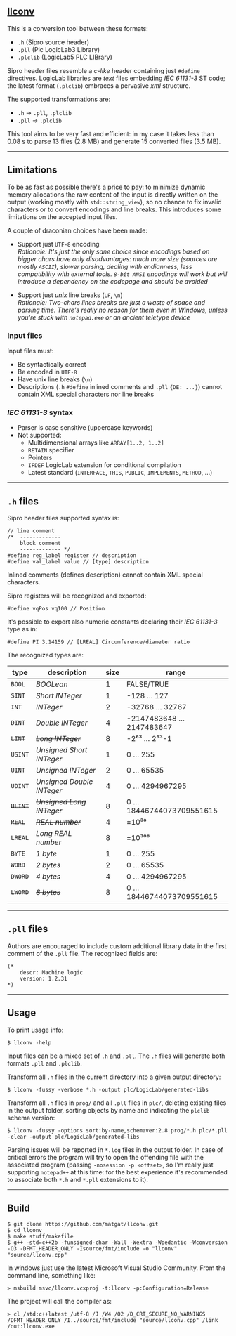 ## [llconv](https://github.com/matgat/llconv.git)
This is a conversion tool between these formats:
* `.h` (Sipro source header)
* `.pll` (Plc LogicLab3 Library)
* `.plclib` (LogicLab5 PLC LIBrary)

Sipro header files resemble a *c-like* header containing just
`#define` directives.
LogicLab libraries are *text* files embedding *IEC 61131-3* ST code;
the latest format (`.plclib`) embraces a pervasive *xml* structure.

The supported transformations are:
* `.h` → `.pll`, `.plclib`
* `.pll` → `.plclib`

This tool aims to be very fast and efficient:
in my case it takes less than 0.08 s to parse
13 files (2.8 MB) and generate 15 converted files (3.5 MB).


_________________________________________________________________________
## Limitations
To be as fast as possible there's a price to pay: to minimize
dynamic memory allocations the raw content of the input is directly
written on the output (working mostly with `std::string_view`),
so no chance to fix invalid characters or to convert encodings and
line breaks.
This introduces some limitations on the accepted input files.

A couple of draconian choices have been made:

* Support just `UTF-8` encoding\
  _Rationale: It's just the only sane choice
              since encodings based on bigger chars
              have only disadvantages:
              much more size (sources are mostly `ASCII`),
              slower parsing, dealing with endianness,
              less compatibility with external tools.
              `8-bit ANSI` encodings will work but will
              introduce a dependency on the codepage
              and should be avoided_

* Support just _unix_ line breaks (`LF`, `\n`)\
  _Rationale: Two-chars lines breaks are just a waste of space
              and parsing time. There's really no reason for
              them even in *Windows*, unless you're stuck with
              `notepad.exe` or an ancient teletype device_

### Input files
Input files must:
* Be syntactically correct
* Be encoded in `UTF-8`
* Have unix line breaks (`\n`)
* Descriptions (`.h` `#define` inlined comments and `.pll` `{DE: ...}`) cannot contain XML special characters nor line breaks

### _IEC 61131-3_ syntax
* Parser is case sensitive (uppercase keywords)
* Not supported:
  * Multidimensional arrays like `ARRAY[1..2, 1..2]`
  * `RETAIN` specifier
  * Pointers
  * `IFDEF` LogicLab extension for conditional compilation
  * Latest standard (`INTERFACE`, `THIS`, `PUBLIC`, `IMPLEMENTS`, `METHOD`, …)


_________________________________________________________________________
## `.h` files
Sipro header files supported syntax is:
```
// line comment
/*  -------------
    block comment
    ------------- */
#define reg_label register // description
#define val_label value // [type] description
```
Inlined comments (defines description) cannot contain XML special characters.

Sipro registers will be recognized and exported:
```
#define vqPos vq100 // Position
```

It's possible to export also numeric constants
declaring their *IEC 61131-3* type as in:
```
#define PI 3.14159 // [LREAL] Circumference/diameter ratio
```

The recognized types are:

| type        | description                 | size | range                     |
| ----------- | --------------------------- | ---- | ------------------------- |
|   `BOOL`    | *BOOLean*                   |  1   | FALSE/TRUE                |
|   `SINT`    | *Short INTeger*             |  1   | -128 … 127                |
|   `INT`     | *INTeger*                   |  2   | -32768 … 32767            |
|   `DINT`    | *Double INTeger*            |  4   |  -2147483648 … 2147483647 |
| ~~`LINT`~~  | ~~*Long INTeger*~~          |  8   | -2⁶³ … 2⁶³-1              |
|   `USINT`   | *Unsigned Short INTeger*    |  1   | 0 … 255                   |
|   `UINT`    | *Unsigned INTeger*          |  2   | 0 … 65535                 |
|   `UDINT`   | *Unsigned Double INTeger*   |  4   | 0 … 4294967295            |
| ~~`ULINT`~~ | ~~*Unsigned Long INTeger*~~ |  8   | 0 … 18446744073709551615  |
| ~~`REAL`~~  | ~~*REAL number*~~           |  4   | ±10³⁸                     |
|   `LREAL`   | *Long REAL number*          |  8   | ±10³⁰⁸                    |
|   `BYTE`    | *1 byte*                    |  1   | 0 … 255                   |
|   `WORD`    | *2 bytes*                   |  2   | 0 … 65535                 |
|   `DWORD`   | *4 bytes*                   |  4   | 0 … 4294967295            |
| ~~`LWORD`~~ | ~~*8 bytes*~~               |  8   | 0 … 18446744073709551615  |


_________________________________________________________________________
## `.pll` files
Authors are encouraged to include custom additional library data in the first comment of the `.pll` file.
The recognized fields are:

```
(*
    descr: Machine logic
    version: 1.2.31
*)
```


_________________________________________________________________________
## Usage
To print usage info:
```
$ llconv -help
```

Input files can be a mixed set of `.h` and `.pll`.
The `.h` files will generate both formats `.pll` and `.plclib`.

Transform all `.h` files in the current directory into a given output directory:
```
$ llconv -fussy -verbose *.h -output plc/LogicLab/generated-libs
```

Transform all `.h` files in `prog/` and all `.pll` files in `plc/`,
deleting existing files in the output folder,
sorting objects by name and indicating the `plclib` schema version:
```
$ llconv -fussy -options sort:by-name,schemaver:2.8 prog/*.h plc/*.pll -clear -output plc/LogicLab/generated-libs
```
Parsing issues will be reported in `*.log` files in
the output folder. In case of critical errors the program
will try to open the offending file with the associated
program (passing `-nosession -p <offset>`, so I'm really
just supporting `notepad++` at this time: for the
best experience it's recommended to associate both `*.h`
and `*.pll` extensions to it).


_________________________________________________________________________
## Build
```
$ git clone https://github.com/matgat/llconv.git
$ cd llconv
$ make stuff/makefile
$ g++ -std=c++2b -funsigned-char -Wall -Wextra -Wpedantic -Wconversion -O3 -DFMT_HEADER_ONLY -Isource/fmt/include -o "llconv" "source/llconv.cpp"
```
In windows just use the latest Microsoft Visual Studio Community.
From the command line, something like:
```
> msbuild msvc/llconv.vcxproj -t:llconv -p:Configuration=Release
```
The project will call the compiler as:
```
> cl /std:c++latest /utf-8 /J /W4 /O2 /D_CRT_SECURE_NO_WARNINGS /DFMT_HEADER_ONLY /I../source/fmt/include "source/llconv.cpp" /link /out:llconv.exe
```
